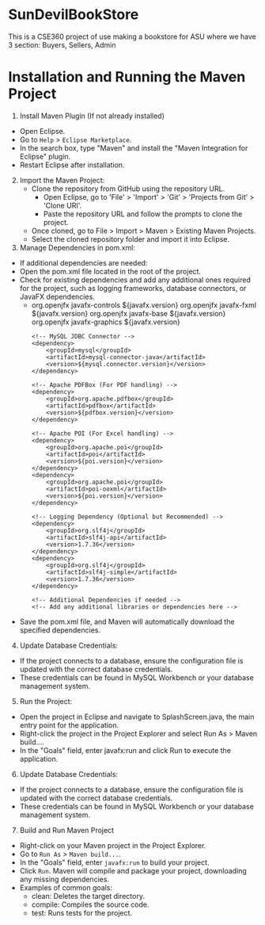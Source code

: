 # SunDevilBookStore
This is a CSE360 project of use making a bookstore for ASU where we have 3 section: Buyers, Sellers, Admin

# Installation and Running the Maven Project
1. Install Maven Plugin (If not already installed)
- Open Eclipse.
- Go to `Help` > `Eclipse Marketplace`.
- In the search box, type "Maven" and install the "Maven Integration for Eclipse" plugin.
- Restart Eclipse after installation.
2. Import the Maven Project:
   - Clone the repository from GitHub using the repository URL.
     - Open Eclipse, go to 'File' > 'Import' > 'Git' > 'Projects from Git' > 'Clone URI'.
     - Paste the repository URL and follow the prompts to clone the project.
   - Once cloned, go to File > Import > Maven > Existing Maven Projects.
   - Select the cloned repository folder and import it into Eclipse.
3. Manage Dependencies in pom.xml:
- If additional dependencies are needed:
- Open the pom.xml file located in the root of the project.
- Check for existing dependencies and add any additional ones required for the project, such as logging frameworks, database connectors, or JavaFX dependencies.
  - <dependencies>
        <!-- JavaFX Dependencies -->
        <dependency>
            <groupId>org.openjfx</groupId>
            <artifactId>javafx-controls</artifactId>
            <version>${javafx.version}</version>
        </dependency>
        <dependency>
            <groupId>org.openjfx</groupId>
            <artifactId>javafx-fxml</artifactId>
            <version>${javafx.version}</version>
        </dependency>
        <dependency>
            <groupId>org.openjfx</groupId>
            <artifactId>javafx-base</artifactId>
            <version>${javafx.version}</version>
        </dependency>
        <dependency>
            <groupId>org.openjfx</groupId>
            <artifactId>javafx-graphics</artifactId>
            <version>${javafx.version}</version>
        </dependency>

        <!-- MySQL JDBC Connector -->
        <dependency>
            <groupId>mysql</groupId>
            <artifactId>mysql-connector-java</artifactId>
            <version>${mysql.connector.version}</version>
        </dependency>

        <!-- Apache PDFBox (For PDF handling) -->
        <dependency>
            <groupId>org.apache.pdfbox</groupId>
            <artifactId>pdfbox</artifactId>
            <version>${pdfbox.version}</version>
        </dependency>

        <!-- Apache POI (For Excel handling) -->
        <dependency>
            <groupId>org.apache.poi</groupId>
            <artifactId>poi</artifactId>
            <version>${poi.version}</version>
        </dependency>
        <dependency>
            <groupId>org.apache.poi</groupId>
            <artifactId>poi-ooxml</artifactId>
            <version>${poi.version}</version>
        </dependency>

        <!-- Logging Dependency (Optional but Recommended) -->
        <dependency>
            <groupId>org.slf4j</groupId>
            <artifactId>slf4j-api</artifactId>
            <version>1.7.36</version>
        </dependency>
        <dependency>
            <groupId>org.slf4j</groupId>
            <artifactId>slf4j-simple</artifactId>
            <version>1.7.36</version>
        </dependency>

        <!-- Additional Dependencies if needed -->
        <!-- Add any additional libraries or dependencies here -->
    </dependencies>
- Save the pom.xml file, and Maven will automatically download the specified dependencies.
4. Update Database Credentials:
- If the project connects to a database, ensure the configuration file is updated with the correct database credentials.
- These credentials can be found in MySQL Workbench or your database management system.
5. Run the Project:
  - Open the project in Eclipse and navigate to SplashScreen.java, the main entry point for the application.
  - Right-click the project in the Project Explorer and select Run As > Maven build....
  - In the "Goals" field, enter javafx:run and click Run to execute the application.
6. Update Database Credentials:
- If the project connects to a database, ensure the configuration file is updated with the correct database credentials.
- These credentials can be found in MySQL Workbench or your database management system.
7. Build and Run Maven Project
- Right-click on your Maven project in the Project Explorer.
- Go to `Run As` > `Maven build...`.
- In the "Goals" field, enter `javafx:run` to build your project.
- Click `Run`. Maven will compile and package your project, downloading any missing dependencies.
- Examples of common goals:
  - clean: Deletes the target directory.
  - compile: Compiles the source code.
  - test: Runs tests for the project.

